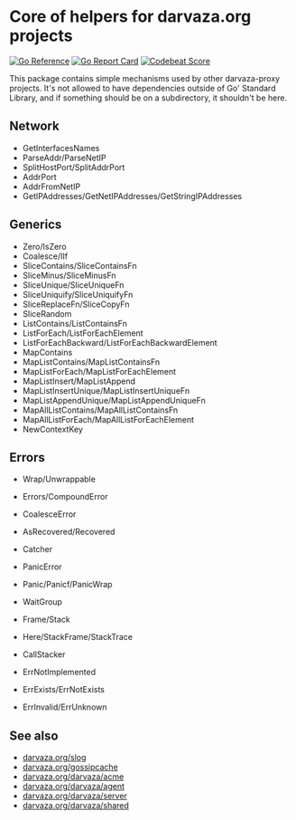 # Core of helpers for darvaza.org projects

[![Go Reference][godoc-badge]][godoc]
[![Go Report Card][goreport-badge]][goreport]
[![Codebeat Score][codebeat-badge]][codebeat]

This package contains simple mechanisms used by other darvaza-proxy projects.
It's not allowed to have dependencies outside of Go' Standard Library, and if something
should be on a subdirectory, it shouldn't be here.

[codebeat]: https://codebeat.co/projects/github-com-darvaza-proxy-core-main
[codebeat-badge]: https://codebeat.co/badges/aaee3212-75a8-4f4d-8fe8-58bc8bcc108f
[godoc]: https://pkg.go.dev/darvaza.org/core
[godoc-badge]: https://pkg.go.dev/badge/darvaza.org/core.svg
[goreport]: https://goreportcard.com/report/darvaza.org/core
[goreport-badge]: https://goreportcard.com/badge/darvaza.org/core

## Network

* GetInterfacesNames
* ParseAddr/ParseNetIP
* SplitHostPort/SplitAddrPort
* AddrPort
* AddrFromNetIP
* GetIPAddresses/GetNetIPAddresses/GetStringIPAddresses

## Generics

* Zero/IsZero
* Coalesce/IIf
* SliceContains/SliceContainsFn
* SliceMinus/SliceMinusFn
* SliceUnique/SliceUniqueFn
* SliceUniquify/SliceUniquifyFn
* SliceReplaceFn/SliceCopyFn
* SliceRandom
* ListContains/ListContainsFn
* ListForEach/ListForEachElement
* ListForEachBackward/ListForEachBackwardElement
* MapContains
* MapListContains/MapListContainsFn
* MapListForEach/MapListForEachElement
* MapListInsert/MapListAppend
* MapListInsertUnique/MapListInsertUniqueFn
* MapListAppendUnique/MapListAppendUniqueFn
* MapAllListContains/MapAllListContainsFn
* MapAllListForEach/MapAllListForEachElement
* NewContextKey

## Errors

* Wrap/Unwrappable
* Errors/CompoundError
* CoalesceError
* AsRecovered/Recovered
* Catcher
* PanicError
* Panic/Panicf/PanicWrap
* WaitGroup
* Frame/Stack
* Here/StackFrame/StackTrace
* CallStacker

* ErrNotImplemented
* ErrExists/ErrNotExists
* ErrInvalid/ErrUnknown

## See also

* [darvaza.org/slog](https://pkg.go.dev/darvaza.org/slog)
* [darvaza.org/gossipcache](https://pkg.go.dev/darvaza.org/gossipcache)
* [darvaza.org/darvaza/acme](https://pkg.go.dev/darvaza.org/darvaza/acme)
* [darvaza.org/darvaza/agent](https://pkg.go.dev/darvaza.org/darvaza/agent)
* [darvaza.org/darvaza/server](https://pkg.go.dev/darvaza.org/darvaza/server)
* [darvaza.org/darvaza/shared](https://pkg.go.dev/darvaza.org/darvaza/shared)
